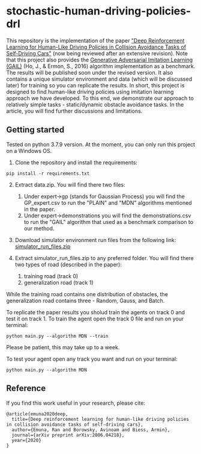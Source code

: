 # stochastic-human-driving-policies-drl
This repository is the implementation of the paper ["Deep Reinforcement Learning for Human-Like Driving Policies in Collision Avoidance Tasks of Self-Driving Cars"](https://arxiv.org/abs/2006.04218) (now being reviewed after an extensive revision).
Note that this project also provides the [Generative Adversarial Imitation Learning (GAIL)](https://arxiv.org/abs/1606.03476) (Ho, J., & Ermon, S., 2016) algorithm implementation as a benchmark. The results will be published soon under the revised version. It also contains a unique simulator environment and data (which will be discussed later) for training so you can replicate the results.
In short, this project is designed to find human-like driving policies using imitation learning approach we have developed. To this end, we demonstrate our approach to relatively simple tasks - static/dynamic obstacle avoidance tasks. In the article, you will find further discussions and limitations.

## Getting started
Tested on python 3.7.9 version. At the moment, you can only run this project on a Windows OS. 

1. Clone the repository and install the requirements:
```
pip install -r requirements.txt
```

2. Extract data.zip. You will find there two files: 
   1. Under expert->gp (stands for Gaussian Process) you will find the GP_expert.csv to run the "PLAIN" and "MDN" algorithms mentioned in the paper.
   2. Under expert->demonstrations you will find the demonstrations.csv to run the "GAIL" algorithm that used as a benchmark comparison to our method.

3. Download simulator environment run files from the following link:
[simulator_run_files.zip](https://drive.google.com/file/d/1NNKRYMmtKLYGRXHg_d_8r6tHXsn53HF4/view?usp=sharing)
5. Extract simulator_run_files.zip to any preferred folder. You will find there two types of road (described in the paper):
   1. training road (track 0)
   2. generalization road (track 1)

While the training road contains one distribution of obstacles, the generalization road contains three - Random, Gauss, and Batch.

To replicate the paper results you sholud train the agents on track 0 and test it on track 1.
To train the agent open the track 0 file and run on your terminal:
```
python main.py --algorithm MDN --train
```
Please be patient, this may take up to a week.

To test your agent open any track you want and run on your terminal:
```
python main.py --algorithm MDN
```

## Reference
If you find this work useful in your research, please cite:
```
@article{emuna2020deep,
  title={Deep reinforcement learning for human-like driving policies in collision avoidance tasks of self-driving cars},
  author={Emuna, Ran and Borowsky, Avinoam and Biess, Armin},
  journal={arXiv preprint arXiv:2006.04218},
  year={2020}
}
```
